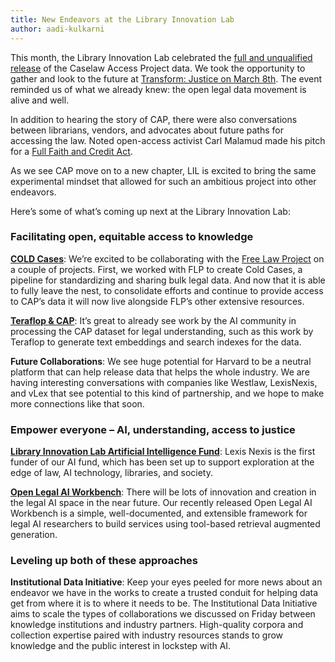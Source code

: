 ```yaml
---
title: New Endeavors at the Library Innovation Lab
author: aadi-kulkarni
---
```

This month, the Library Innovation Lab celebrated the [full and unqualified release](https://lil.law.harvard.edu/blog/2024/03/26/transitions-for-the-caselaw-access-project/) of the Caselaw Access Project data. We took the opportunity to gather and look to the future at [Transform: Justice on March 8th](http://lil.law.harvard.edu/about/cap-celebration). The event reminded us of what we already knew: the open legal data movement is alive and well. 

In addition to hearing the story of CAP, there were also conversations between librarians, vendors, and advocates about future paths for accessing the law. Noted open-access activist Carl Malamud made his pitch for a [Full Faith and Credit Act](https://www.youtube.com/watch?v=JTIIfCp1Ufk). 

As we see CAP move on to a new chapter, LIL is excited to bring the same experimental mindset that allowed for such an ambitious project into other endeavors. 

Here’s some of what’s coming up next at the Library Innovation Lab: 

### Facilitating open, equitable access to knowledge

**[COLD Cases](https://huggingface.co/datasets/harvard-lil/cold-cases)**: We’re excited to be collaborating with the [Free Law Project](http://www.free.law) on a couple of projects. First, we worked with FLP to create Cold Cases, a pipeline for standardizing and sharing bulk legal data. And now that it is able to fully leave the nest, to consolidate efforts and continue to provide access to CAP’s data it will now live alongside FLP’s other extensive resources. 

**[Teraflop & CAP](https://threadreaderapp.com/thread/1766157444936507837.html)**: It’s great to already see work by the AI community in processing the CAP dataset for legal understanding, such as this work by Teraflop to generate text embeddings and search indexes for the data.

**Future Collaborations**: We see huge potential for Harvard to be a neutral platform that can help release data that helps the whole industry. We are having interesting conversations with companies like Westlaw, LexisNexis, and vLex that see potential to this kind of partnership, and we hope to make more connections like that soon.
 
### Empower everyone – AI, understanding, access to justice

**[Library Innovation Lab Artificial Intelligence Fund](http://lil.law.harvard.edu/about/ai)**: Lexis Nexis is the first funder of our AI fund, which has been set up to support exploration at the edge of law, AI technology, libraries, and society.

**[Open Legal AI Workbench](https://lil.law.harvard.edu/blog/2024/03/08/announcing-the-open-legal-ai-workbench-olaw/)**: There will be lots of innovation and creation in the legal AI space in the near future. Our recently released Open Legal AI Workbench is a simple, well-documented, and extensible framework for legal AI researchers to build services using tool-based retrieval augmented generation. 
 
### Leveling up both of these approaches

**Institutional Data Initiative**: Keep your eyes peeled for more news about an endeavor we have in the works to create a trusted conduit for helping data get from where it is to where it needs to be. The Institutional Data Initiative aims to scale the types of collaborations we discussed on Friday between knowledge institutions and industry partners. High-quality corpora and collection expertise paired with industry resources stands to grow knowledge and the public interest in lockstep with AI.
